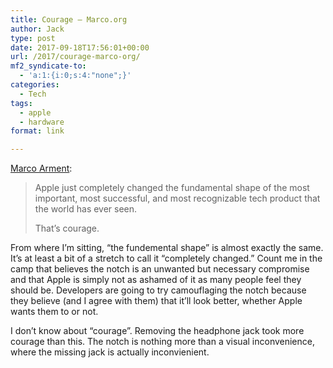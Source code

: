 ```yaml
---
title: Courage – Marco.org
author: Jack
type: post
date: 2017-09-18T17:56:01+00:00
url: /2017/courage-marco-org/
mf2_syndicate-to:
  - 'a:1:{i:0;s:4:"none";}'
categories:
  - Tech
tags:
  - apple
  - hardware
format: link

---
```

[Marco Arment][1]:

> Apple just completely changed the fundamental shape of the most important, most successful, and most recognizable tech product that the world has ever seen.
> 
> That’s courage.

From where I&#8217;m sitting, &#8220;the fundemental shape&#8221; is almost exactly the same. It&#8217;s at least a bit of a stretch to call it &#8220;completely changed.&#8221; Count me in the camp that believes the notch is an unwanted but necessary compromise and that Apple is simply not as ashamed of it as many people feel they should be. Developers are going to try camouflaging the notch because they believe (and I agree with them) that it&#8217;ll look better, whether Apple wants them to or not.

I don&#8217;t know about &#8220;courage&#8221;. Removing the headphone jack took more courage than this. The notch is nothing more than a visual inconvenience, where the missing jack is actually inconvienient.

 [1]: https://marco.org/2017/09/18/courage